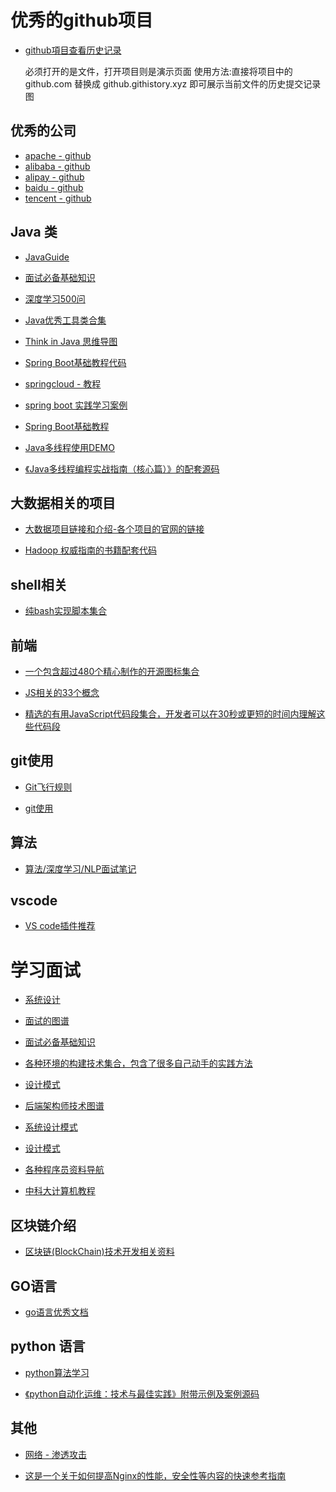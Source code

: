 # 优秀的github项目

- [github項目查看历史记录](https://github.com/pomber/git-history)

    必须打开的是文件，打开项目则是演示页面
    使用方法:直接将项目中的github.com 替换成 github.githistory.xyz 即可展示当前文件的历史提交记录图
## 优秀的公司

- [apache - github](https://github.com/apache)
- [alibaba - github](https://github.com/alibaba)
- [alipay - github](https://github.com/alipay)
- [baidu - github](https://github.com/baidu)
- [tencent - github](https://github.com/tencent)



## Java 类

- [JavaGuide](https://github.com/Snailclimb/JavaGuide) 

- [面试必备基础知识](https://github.com/CyC2018/CS-Notes)

- [深度学习500问](https://github.com/scutan90/DeepLearning-500-questions)

- [Java优秀工具类合集](https://github.com/oblac/jodd)

- [Think in Java 思维导图](https://github.com/LjyYano/Thinking_in_Java_MindMapping) 

- [Spring Boot基础教程代码](https://github.com/dyc87112/SpringBoot-Learning)


- [springcloud - 教程](https://github.com/forezp/SpringCloudLearning)

- [spring boot 实践学习案例](https://github.com/JeffLi1993/springboot-learning-example)

- [Spring Boot基础教程](http://blog.didispace.com/Spring-Boot%E5%9F%BA%E7%A1%80%E6%95%99%E7%A8%8B/)

- [Java多线程使用DEMO](https://github.com/zhaoshiling1017/ThreadProject)
- [《Java多线程编程实战指南（核心篇）》的配套源码](https://github.com/Viscent/javamtia)

## 大数据相关的项目

- [大数据项目链接和介绍-各个项目的官网的链接](https://github.com/onurakpolat/awesome-bigdata)

- [Hadoop 权威指南的书籍配套代码](https://github.com/tomwhite/hadoop-book)

## shell相关

- [纯bash实现脚本集合](https://github.com/dylanaraps/pure-bash-bible)


## 前端

- [ 一个包含超过480个精心制作的开源图标集合](https://github.com/akveo/eva-icons)


- [JS相关的33个概念](https://github.com/leonardomso/33-js-concepts)

- [精选的有用JavaScript代码段集合，开发者可以在30秒或更短的时间内理解这些代码段](https://github.com/30-seconds/30-seconds-of-code)



## git使用

- [
Git飞行规则](https://github.com/k88hudson/git-flight-rules)

- [git使用](https://github.com/firstcontributions/first-contributions)


## 算法

- [
算法/深度学习/NLP面试笔记](https://github.com/imhuay/Algorithm_Interview_Notes-Chinese)


## vscode 

- [VS code插件推荐](https://github.com/viatsko/awesome-vscode)



# 学习面试
- [系统设计](https://github.com/donnemartin/system-design-primer/blob/master/README-zh-Hans.md)

- [面试的图谱](https://github.com/InterviewMap/CS-Interview-Knowledge-Map)

- [面试必备基础知识](https://github.com/CyC2018/CS-Notes)


- [各种环境的构建技术集合，包含了很多自己动手的实践方法](https://github.com/danistefanovic/build-your-own-x)


- [设计模式](https://github.com/DovAmir/awesome-design-patterns)

- [后端架构师技术图谱](https://github.com/xingshaocheng/architect-awesome)



- [系统设计模式](https://github.com/binhnguyennus/awesome-scalability)

- [设计模式](https://github.com/iluwatar/java-design-patterns)



- [各种程序员资料导航](https://github.com/stanzhai/be-a-professional-programmer)

- [中科大计算机教程](https://github.com/mbinary/USTC-CS-Courses-Resource)




## 区块链介绍

- [区块链(BlockChain)技术开发相关资料](https://github.com/chaozh/awesome-blockchain-cn)

## GO语言

- [go语言优秀文档](https://github.com/enocom/gopher-reading-list)

## python 语言

- [python算法学习](https://github.com/OmkarPathak/pygorithm)

- [《python自动化运维：技术与最佳实践》附带示例及案例源码](https://github.com/yorkoliu/pyauto)


## 其他

- [网络 - 渗透攻击](https://github.com/Micropoor/Micro8)

- [这是一个关于如何提高Nginx的性能，安全性等内容的快速参考指南](https://github.com/trimstray/nginx-quick-reference)